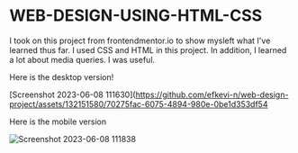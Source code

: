 # WEB-DESIGN-USING-HTML-CSS


I took on this project from frontendmentor.io to show mysleft what I've learned thus far. I used CSS and HTML in this project. In addition, I learned a lot about media queries. I was useful.

Here is the desktop version!




[Screenshot 2023-06-08 111630](https://github.com/efkevi-n/web-design-project/assets/132151580/70275fac-6075-4894-980e-0be1d353df54


Here is the mobile version




![Screenshot 2023-06-08 111838](https://github.com/efkevi-n/web-design-project/assets/132151580/5cb9e99e-6ec9-4bc4-98d7-2a68ece65887)
